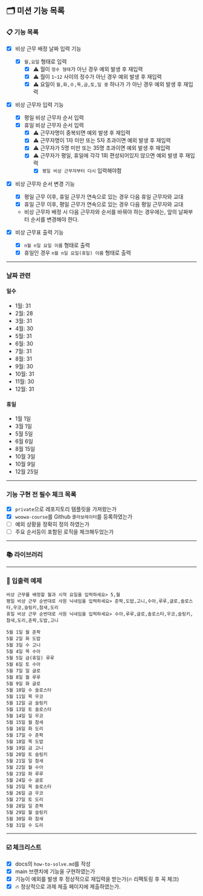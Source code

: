 ## 🗂 미션 기능 목록

### 📋 기능 목록

- [x] 비상 근무 배정 날짜 입력 기능
  - [x] `월,요일` 형태로 입력
    * [x] ⚠️ 월이 `정수 형태`가 아닌 경우 예외 발생 후 재입력
    * [x] ⚠️ 월이 `1~12` 사이의 정수가 아닌 경우 예외 발생 후 재입력
    * [x] ⚠️ 요일이 `월,화,수,목,금,토,일 중` 하나가 가 아닌 경우 예외 발생 후 재입력

- [x] 비상 근무자 입력 기능
  - [x] 평일 비상 근무자 순서 입력
  - [x] 휴일 비상 근무자 순서 입력
    * [x] ⚠️ 근무자명이 중복되면 예외 발생 후 재입력
    * [x] ⚠️ 근무자명이 1자 미만 또는 5자 초과이면 예외 발생 후 재입력
    * [x] ⚠️ 근무자가 5명 미만 또는 35명 초과이면 예외 발생 후 재입력
    * [x] ⚠️ 근무자가 평일, 휴일에 각각 1회 편성되어있지 않으면 예외 발생 후 재입력
      * [x] `평일 비상 근무자부터 다시` 입력해야함

- [x] 비상 근무자 순서 변경 기능
  - [x] 평일 근무 이후, 휴일 근무가 연속으로 있는 경우 다음 휴일 근무자와 교대
  - [x] 휴일 근무 이후, 평일 근무가 연속으로 있는 경우 다음 평일 근무자와 교대
  - 비상 근무자 배정 시 다음 근무자와 순서를 바꿔야 하는 경우에는, 앞의 날짜부터 순서를 변경해야 한다.
  
- [x] 비상 근무표 출력 기능
  - [x] `n월 n일 요일 이름` 형태로 출력
  - [x] 휴일인 경우 `n월 n일 요일(휴일) 이름` 형태로 출력

---

### 날짜 관련

#### 일수
- 1월: 31
- 2월: 28
- 3월: 31
- 4월: 30
- 5월: 31
- 6월: 30
- 7월: 31
- 8월: 31
- 9월: 30
- 10월: 31
- 11월: 30
- 12월: 31

#### 휴일
- 1월 1일
- 3월 1일
- 5월 5일
- 6월 6일
- 8월 15일
- 10월 3일
- 10월 9일
- 12월 25일


---

### 기능 구현 전 필수 체크 목록

- [x] `private`으로 레포지토리 템플릿을 가져왔는가
- [x] `woowa-course`를 Github `콜라보레이터`를 등록하였는가
- [ ] 예외 상황을 정확히 정의 하였는가
- [ ] 주요 순서등이 포함된 로직을 체크해두었는가

---

### 📚 라이브러리

---

### 💬 입출력 예제
```
비상 근무를 배정할 월과 시작 요일을 입력하세요> 5,월
평일 비상 근무 순번대로 사원 닉네임을 입력하세요> 준팍,도밥,고니,수아,루루,글로,솔로스타,우코,슬링키,참새,도리
휴일 비상 근무 순번대로 사원 닉네임을 입력하세요> 수아,루루,글로,솔로스타,우코,슬링키,참새,도리,준팍,도밥,고니

5월 1일 월 준팍
5월 2일 화 도밥
5월 3일 수 고니
5월 4일 목 수아
5월 5일 금(휴일) 루루
5월 6일 토 수아
5월 7일 일 글로
5월 8일 월 루루
5월 9일 화 글로
5월 10일 수 솔로스타
5월 11일 목 우코
5월 12일 금 슬링키
5월 13일 토 솔로스타
5월 14일 일 우코
5월 15일 월 참새
5월 16일 화 도리
5월 17일 수 준팍
5월 18일 목 도밥
5월 19일 금 고니
5월 20일 토 슬링키
5월 21일 일 참새
5월 22일 월 수아
5월 23일 화 루루
5월 24일 수 글로
5월 25일 목 솔로스타
5월 26일 금 우코
5월 27일 토 도리
5월 28일 일 준팍
5월 29일 월 슬링키
5월 30일 화 참새
5월 31일 수 도리
```

---

###  ☑️ 체크리스트

- [x] docs의 `how-to-solve.md`를 작성
- [x] main 브랜치에 기능을 구현하였는가
- [x] 기능이 예외를 발생 후 정상적으로 재입력을 받는가(🔥 리팩토링 후 꼭 체크)
- [x] 🔥 정상적으로 과제 제출 페이지에 제출하였는가.
